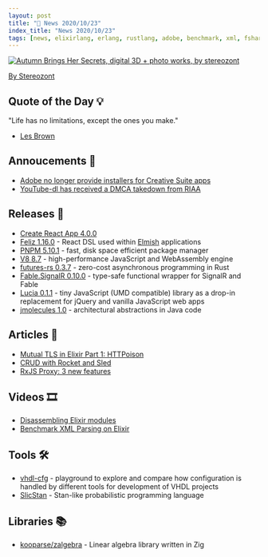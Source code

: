 ```yaml
---
layout: post
title: "📜 News 2020/10/23"
index_title: "News 2020/10/23"
tags: [news, elixirlang, erlang, rustlang, adobe, benchmark, xml, fsharp, elmish, react, reactjs, javascript, webassembly, youtube, ziglang, dcma, java]
---
```


<a href="https://www.reddit.com/r/Art/comments/jghk3f/autumn_brings_her_secrets_me_digital_3d_photo">
  <img src="https://user-images.githubusercontent.com/430272/97084987-e1d37c80-15f0-11eb-8c2d-d92d397399ea.png"
     alt="Autumn Brings Her Secrets, digital 3D + photo works, by stereozont"
     class="image">
</a>

<a href="https://www.reddit.com/r/Art/comments/jghk3f/autumn_brings_her_secrets_me_digital_3d_photo"
   class="imagereference">By Stereozont</a>

## Quote of the Day 💡

"Life has no limitations, except the ones you make."

- [Les Brown](https://en.wikipedia.org/wiki/Les_Brown_(speaker))

## Annoucements 🥁

- [Adobe no longer provide installers for Creative Suite apps](https://helpx.adobe.com/creative-suite.html)
- [YouTube-dl has received a DMCA takedown from RIAA](https://github.com/github/dmca/blob/master/2020/10/2020-10-23-RIAA.md)

## Releases 🥳

- [Create React App 4.0.0](https://github.com/facebook/create-react-app/blob/master/CHANGELOG.md#400-2020-10-23)
- [Feliz 1.16.0](https://www.nuget.org/packages/Feliz/1.16.0) - React DSL used within [Elmish](https://elmish.github.io) applications
- [PNPM 5.10.1](https://github.com/pnpm/pnpm/releases/tag/v5.10.1) - fast, disk space efficient package manager
- [V8 8.7](https://v8.dev/blog/v8-release-87) - high-performance JavaScript and WebAssembly engine
- [futures-rs 0.3.7](https://github.com/rust-lang/futures-rs/releases/tag/0.3.7) - zero-cost asynchronous programming in Rust
- [Fable.SignalR 0.10.0](https://www.nuget.org/packages/Fable.SignalR/0.10.0) - type-safe functional wrapper for SignalR and Fable
- [Lucia 0.1.1](https://github.com/aidenybai/lucia/releases/tag/v0.1.1) - tiny JavaScript (UMD compatible) library as a drop-in replacement for jQuery and vanilla JavaScript web apps
- [jmolecules 1.0](https://github.com/xmolecules/jmolecules/releases/tag/1.0.0) - architectural abstractions in Java code

## Articles 📜

- [Mutual TLS in Elixir Part 1: HTTPoison](https://michaelviveros.medium.com/mutual-tls-in-elixir-part-1-httpoison-b8a727669d88)
- [CRUD with Rocket and Sled](https://mbuffett.com/posts/rocket-sled-tutorial)
- [RxJS Proxy: 3 new features](https://dev.to/rxjs/rx-proxy-3-new-features-22k1)

## Videos 🎞

- [Disassembling Elixir modules](https://www.youtube.com/watch?v=J0JIHoJ3eIk)
- [Benchmark XML Parsing on Elixir](https://www.youtube.com/watch?v=uHWcJzDLCe8)

## Tools 🛠

- [vhdl-cfg](https://github.com/eine/vhdl-cfg) - playground to explore and compare how configuration is handled by different tools for development of VHDL projects
- [SlicStan](https://github.com/mgorinova/SlicStan) - Stan-like probabilistic programming language

## Libraries 📚

- [kooparse/zalgebra](https://github.com/kooparse/zalgebra) - Linear algebra library written in Zig



